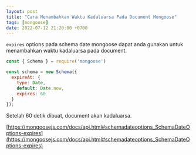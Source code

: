 ```yaml
---
layout: post
title: "Cara Menambahkan Waktu Kadaluarsa Pada Document Mongoose"
tags: [mongoose]
date: 2022-07-12 21:20:00 +0700
---
```


`expires` options pada schema date mongoose dapat anda gunakan untuk menambahkan waktu kadaluarsa pada document.

```js
const { Schema } = require('mongoose')

const schema = new Schema({
  expireAt: {
    type: Date,
    default: Date.now,
    expires: 60
  }
});
```

Setelah 60 detik dibuat, document akan kadaluarsa.

[https://mongoosejs.com/docs/api.html#schemadateoptions_SchemaDateOptions-expires](https://mongoosejs.com/docs/api.html#schemadateoptions_SchemaDateOptions-expires)